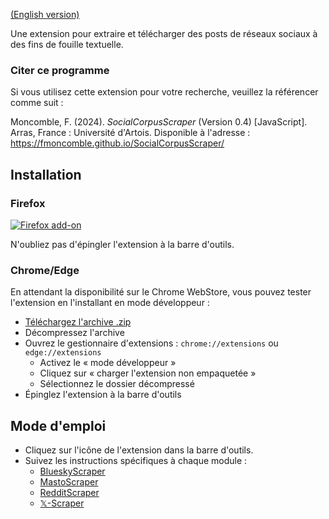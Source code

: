[(English version)](https://fmoncomble.github.io/SocialCorpusScraper)

Une extension pour extraire et télécharger des posts de réseaux sociaux à des fins de fouille textuelle.  
  
### Citer ce programme
Si vous utilisez cette extension pour votre recherche, veuillez la référencer comme suit :  
  
Moncomble, F. (2024). *SocialCorpusScraper* (Version 0.4) [JavaScript]. Arras, France : Université d'Artois. Disponible à l'adresse : https://fmoncomble.github.io/SocialCorpusScraper/

## Installation
### Firefox
[ ![Firefox add-on](https://github.com/fmoncomble/Figaro_extractor/assets/59739627/e4df008e-1aac-46be-a216-e6304a65ba97)](https://github.com/fmoncomble/SocialCorpusScraper/releases/latest/download/SocialCorpusScraper.xpi)  
  
N'oubliez pas d'épingler l'extension à la barre d'outils.

### Chrome/Edge
En attendant la disponibilité sur le Chrome WebStore, vous pouvez tester l'extension en l'installant en mode développeur :
- [Téléchargez l'archive .zip](https://github.com/fmoncomble/SocialCorpusScraper/releases/latest/download/SocialCorpusScraper.zip)
- Décompressez l'archive
- Ouvrez le gestionnaire d'extensions : `chrome://extensions` ou `edge://extensions`
  - Activez le « mode développeur »
  - Cliquez sur « charger l'extension non empaquetée »
  - Sélectionnez le dossier décompressé
- Épinglez l'extension à la barre d'outils
 
## Mode d'emploi
- Cliquez sur l'icône de l'extension dans la barre d'outils.
- Suivez les instructions spécifiques à chaque module :
    - [BlueskyScraper](https://fmoncomble.github.io/blueskyscraper/README_fr.html#mode-demploi)
    - [MastoScraper](https://fmoncomble.github.io/mastoscraper/README_fr.html#mode-demploi)
    - [RedditScraper](https://fmoncomble.github.io/redditscraper/README_fr.html#mode-demploi)
    - [𝕏-Scraper](https://fmoncomble.github.io/X-scraper/README_fr.html#mode-demploi)
